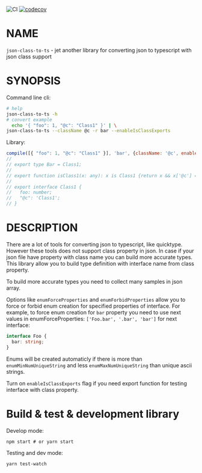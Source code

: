 ![CI](https://github.com/osv/json-class-to-ts/workflows/CI/badge.svg)
[![codecov](https://codecov.io/gh/osv/json-class-to-ts/branch/master/graph/badge.svg?token=XFADRQDQSG)](https://codecov.io/gh/osv/json-class-to-ts)

# NAME

`json-class-to-ts` - jet another library for converting json to typescript with json class support

# SYNOPSIS

Command line cli:

```bash
# help
json-class-to-ts -h
# convert example
  echo '{ "foo": 1, "@c": "Class1" }' | \
json-class-to-ts --className @c -r bar --enableIsClassExports
```

Library:

```js
compile([{ "foo": 1, "@c": "Class1" }], 'bar', {className: '@c', enableIsClassExports: true})
//
// export type Bar = Class1;
//
// export function isClass1(x: any): x is Class1 {return x && x['@c'] == 'Class1'}
//
// export interface Class1 {
//   foo: number;
//   "@c": 'Class1';
// }
```

# DESCRIPTION

There are a lot of tools for converting json to typescript, like quicktype.
However these tools does not support class property in json.
In case if your json file have property with class name you can build more accurate types.
This library allow you to build type definition with interface name from class property.

To build more accurate types you need to collect many samples in json array.

Options like `enumForceProperties` and `enumForbidProperties` allow you
to force or forbid enum creation for specified properties of interface.
For example, to force enum creation for `bar` property you need to use next values in
enumForceProperties: `['Foo.bar', '.bar', 'bar']` for next interface:

```ts
interface Foo {
  bar: string;
}
```

Enums will be created automaticly if there is more than `enumMinNumUniqueString` and less `enumMaxNumUniqueString` than unique ascii strings. 

Turn on `enableIsClassExports` flag if you need export function for testing interface with class property.

# Build & test & development library

Develop mode:

```
npm start # or yarn start
```

Testing and dev mode:

```
yarn test-watch
```

